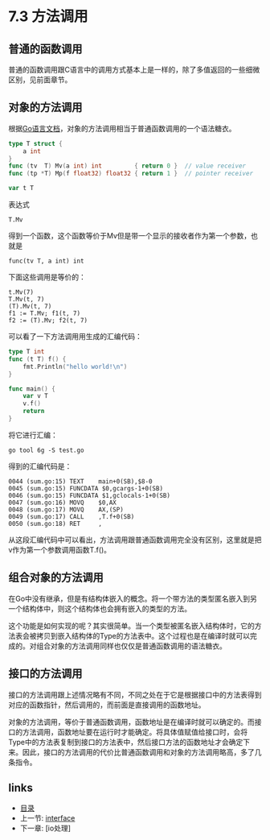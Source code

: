 # 7.3 方法调用

## 普通的函数调用
普通的函数调用跟C语言中的调用方式基本上是一样的，除了多值返回的一些细微区别，见前面章节。

## 对象的方法调用
根据[Go语言文档](http://golang.org/ref/spec#Method_expressions)，对象的方法调用相当于普通函数调用的一个语法糖衣。

```go
type T struct {
	a int
}
func (tv  T) Mv(a int) int         { return 0 }  // value receiver
func (tp *T) Mp(f float32) float32 { return 1 }  // pointer receiver

var t T
```

表达式

	T.Mv

得到一个函数，这个函数等价于Mv但是带一个显示的接收者作为第一个参数，也就是

	func(tv T, a int) int

下面这些调用是等价的：

	t.Mv(7)
	T.Mv(t, 7)
	(T).Mv(t, 7)
	f1 := T.Mv; f1(t, 7)
	f2 := (T).Mv; f2(t, 7)

可以看了一下方法调用用生成的汇编代码：

```go
type T int
func (t T) f() {
	fmt.Println("hello world!\n")
}

func main() {
	var v T
	v.f()
	return
}
```

将它进行汇编：
	
	go tool 6g -S test.go

得到的汇编代码是：

	0044 (sum.go:15) TEXT    main+0(SB),$8-0
	0045 (sum.go:15) FUNCDATA $0,gcargs·1+0(SB)
	0046 (sum.go:15) FUNCDATA $1,gclocals·1+0(SB)
	0047 (sum.go:16) MOVQ    $0,AX
	0048 (sum.go:17) MOVQ    AX,(SP)
	0049 (sum.go:17) CALL    ,T.f+0(SB)
	0050 (sum.go:18) RET     ,

从这段汇编代码中可以看出，方法调用跟普通函数调用完全没有区别，这里就是把v作为第一个参数调用函数T.f()。

## 组合对象的方法调用
在Go中没有继承，但是有结构体嵌入的概念。将一个带方法的类型匿名嵌入到另一个结构体中，则这个结构体也会拥有嵌入的类型的方法。

这个功能是如何实现的呢？其实很简单。当一个类型被匿名嵌入结构体时，它的方法表会被拷贝到嵌入结构体的Type的方法表中。这个过程也是在编译时就可以完成的。对组合对象的方法调用同样也仅仅是普通函数调用的语法糖衣。

## 接口的方法调用
接口的方法调用跟上述情况略有不同，不同之处在于它是根据接口中的方法表得到对应的函数指针，然后调用的，而前面是直接调用的函数地址。

对象的方法调用，等价于普通函数调用，函数地址是在编译时就可以确定的。而接口的方法调用，函数地址要在运行时才能确定。将具体值赋值给接口时，会将Type中的方法表复制到接口的方法表中，然后接口方法的函数地址才会确定下来。因此，接口的方法调用的代价比普通函数调用和对象的方法调用略高，多了几条指令。

## links
 * [目录](<preface.md>)
 * 上一节: [interface](<07.2.md>)
 * 下一章: [io处理]
